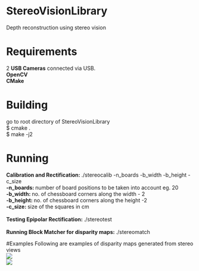 # StereoVisionLibrary
Depth reconstruction using stereo vision


# Requirements
2 <b>USB Cameras</b> connected via USB.
<br>
<b>OpenCV</b> 
<br>
<b>CMake</b>

# Building
go to root directory of StereoVisionLibrary
<br>
$ cmake .
<br>
$ make -j2

# Running
<b>Calibration and Rectification: </b>
./stereocalib -n_boards -b_width -b_height -c_size
<br>
<b>-n_boards: </b>number of board positions to be taken into account eg. 20
<br>
<b>-b_width: </b>no. of chessboard corners along the width - 2
<br>
<b>-b_height: </b>no. of chessboard corners along the height -2 
<br>
<b>-c_size: </b>size of the squares in cm 
<br>
<br>
<b>Testing Epipolar Rectification: </b>
./stereotest
<br>
<br>
<b>Running Block Matcher for disparity maps: </b>
./stereomatch
<br>

#Examples 
Following are examples of disparity maps generated from stereo views
<br>
<img src="http://jderobot.org/store/chakraborty/uploads/images/disp.png"/>
<br>
<img src="http://jderobot.org/store/chakraborty/uploads/images/disp2.png" />
<br>

